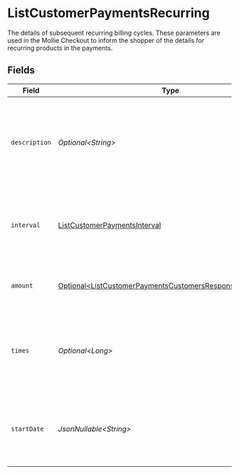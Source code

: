 # ListCustomerPaymentsRecurring

The details of subsequent recurring billing cycles. These parameters are used in the Mollie Checkout
to inform the shopper of the details for recurring products in the payments.


## Fields

| Field                                                                                                                                  | Type                                                                                                                                   | Required                                                                                                                               | Description                                                                                                                            | Example                                                                                                                                |
| -------------------------------------------------------------------------------------------------------------------------------------- | -------------------------------------------------------------------------------------------------------------------------------------- | -------------------------------------------------------------------------------------------------------------------------------------- | -------------------------------------------------------------------------------------------------------------------------------------- | -------------------------------------------------------------------------------------------------------------------------------------- |
| `description`                                                                                                                          | *Optional\<String>*                                                                                                                    | :heavy_minus_sign:                                                                                                                     | A description of the recurring item. If not present, the main description of the item will be used.                                    | Gym subscription                                                                                                                       |
| `interval`                                                                                                                             | [ListCustomerPaymentsInterval](../../models/operations/ListCustomerPaymentsInterval.md)                                                | :heavy_check_mark:                                                                                                                     | Cadence unit of the recurring item. For example: `12 months`, `52 weeks` or `365 days`.                                                | 12 months                                                                                                                              |
| `amount`                                                                                                                               | [Optional\<ListCustomerPaymentsCustomersResponse200Amount>](../../models/operations/ListCustomerPaymentsCustomersResponse200Amount.md) | :heavy_minus_sign:                                                                                                                     | Total amount and currency of the recurring item.                                                                                       |                                                                                                                                        |
| `times`                                                                                                                                | *Optional\<Long>*                                                                                                                      | :heavy_minus_sign:                                                                                                                     | Total number of charges for the subscription to complete. Leave empty for ongoing subscription.                                        | 1                                                                                                                                      |
| `startDate`                                                                                                                            | *JsonNullable\<String>*                                                                                                                | :heavy_minus_sign:                                                                                                                     | The start date of the subscription if it does not start right away (format `YYYY-MM-DD`)                                               | 2024-12-12                                                                                                                             |